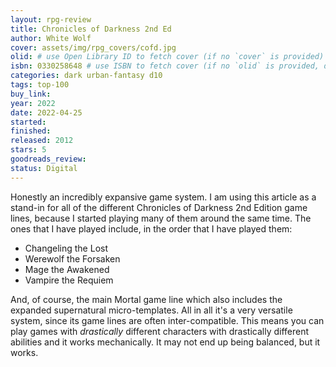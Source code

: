 ```yaml
---
layout: rpg-review
title: Chronicles of Darkness 2nd Ed
author: White Wolf
cover: assets/img/rpg_covers/cofd.jpg
olid: # use Open Library ID to fetch cover (if no `cover` is provided)
isbn: 0330258648 # use ISBN to fetch cover (if no `olid` is provided, dashes are optional)
categories: dark urban-fantasy d10
tags: top-100
buy_link:
year: 2022
date: 2022-04-25
started: 
finished: 
released: 2012
stars: 5
goodreads_review:
status: Digital
---
```


Honestly an incredibly expansive game system. I am using this article as a stand-in for all of the different Chronicles of Darkness 2nd Edition game lines, because I started playing many of them around the same time. The ones that I have played include, in the order that I have played them:

* Changeling the Lost
* Werewolf the Forsaken
* Mage the Awakened
* Vampire the Requiem

And, of course, the main Mortal game line which also includes the expanded supernatural micro-templates. All in all it's a very versatile system, since its game lines are often inter-compatible. This means you can play games with _drastically_ different characters with drastically different abilities and it works mechanically. It may not end up being balanced, but it works.